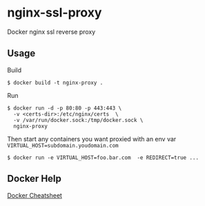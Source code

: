 nginx-ssl-proxy
===============

Docker nginx ssl reverse proxy

## Usage

Build

    $ docker build -t nginx-proxy .

Run

    $ docker run -d -p 80:80 -p 443:443 \ 
      -v <certs-dir>:/etc/nginx/certs  \
      -v /var/run/docker.sock:/tmp/docker.sock \
      nginx-proxy 


Then start any containers you want proxied with an env var `VIRTUAL_HOST=subdomain.youdomain.com`

    $ docker run -e VIRTUAL_HOST=foo.bar.com  -e REDIRECT=true ...

## Docker Help

[Docker Cheatsheet](https://github.com/wsargent/docker-cheat-sheet)